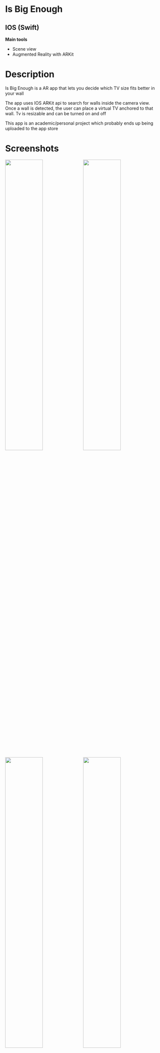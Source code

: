 <h1>Is Big Enough</h1>
<h2>IOS (Swift)</h2>
<b>Main tools</b>
<ul>
<li>Scene view</li>
<li>Augmented Reality with ARKit</li>
</ul>

<h1>Description</h1>
<p>Is Big Enough is a AR app that lets you decide which TV size fits better in your wall</p>
<p>The app uses IOS ARKit api to search for walls inside the camera view. Once a wall is detected, the user can place a virtual TV anchored to that wall.
Tv is resizable and can be turned on and off</p>
<p>This app is an academic/personal project which probably ends up being uploaded to the app store</p>

<h1>Screenshots</h1>
<p>
  <a href='#img1'><img id='img1' width = '49%' src='device-2019-02-05-123200.png'/></a>
  <a href='#img2'><img id='img2' width = '49%' src='device-2019-02-05-123255.png'/></a>
</p>
<p>
  <a href='#img3'><img id='img3' width = '49%' src='device-2019-02-05-123346.png'/></a>
  <a href='#img4'><img id='img4' width = '49%' src='device-2019-02-05-123438.png'/></a>
</p>

<h1>License</h1>
<p>This repo acts like a portfolio and the app contained here <b>can't hold liability neither place warranty</b>. Furthermore, the final porpouse of this app is not decided yet, so in order to avoid problems in the future this repo has a <b>NonCommercial</b> CC-BY-NC license</p>
<a rel="license" href="http://creativecommons.org/licenses/by-nc-nd/4.0/"><img alt="Creative Commons License" style="border-width:0" src="https://i.creativecommons.org/l/by-nc-nd/4.0/88x31.png" /></a><br />This work is licensed under a <a rel="license" href="http://creativecommons.org/licenses/by-nc-nd/4.0/">Creative Commons Attribution-NonCommercial-NoDerivatives 4.0 International License</a>.
